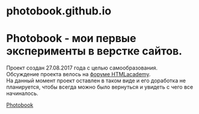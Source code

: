 # photobook.github.io
<h1>Photobook - мои первые эксперименты в верстке сайтов.</h1>
<p>Проект создан 27.08.2017 года с целью самообразования.<br>
Обсуждение проекта велось на <a href="http://forum.academy/t/itog-prohozhdeniya-kursov-pervaya-verstka-ochen-nuzhna-vasha-kritika/6784">форуме HTMLacademy</a>.<br>
На данный момент проект оставлен в таком виде и его доработка не планируется, чтобы всегда можно было вернуться и увидеть с чего все начиналось.</p>

<a href="https://alivander.github.io/photobook.github.io">Photobook</a>
